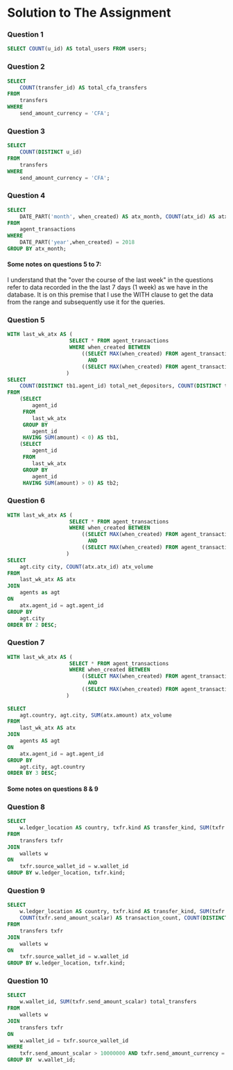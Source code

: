 # Solution to The Assignment

### Question 1
```sql
SELECT COUNT(u_id) AS total_users FROM users;
```


### Question 2
```sql
SELECT
    COUNT(transfer_id) AS total_cfa_transfers
FROM
    transfers
WHERE
    send_amount_currency = 'CFA';
```

### Question 3
```sql
SELECT 
    COUNT(DISTINCT u_id)
FROM
    transfers
WHERE
    send_amount_currency = 'CFA';
```


### Question 4
```sql
SELECT 
    DATE_PART('month', when_created) AS atx_month, COUNT(atx_id) AS atx_total
FROM 
    agent_transactions 
WHERE 
    DATE_PART('year',when_created) = 2018 
GROUP BY atx_month;
```



#### Some notes on questions 5 to 7:
I understand that the "over the course of the last week" in the questions refer to data recorded in the
the last 7 days (1 week) as we have in the database. It is on this premise that I use the
WITH clause to get the data from the range and subsequently use it for the queries.

### Question 5
```sql
WITH last_wk_atx AS (
                    SELECT * FROM agent_transactions 
                    WHERE when_created BETWEEN 
                        ((SELECT MAX(when_created) FROM agent_transactions) - interval '6 day')
                          AND 
                        ((SELECT MAX(when_created) FROM agent_transactions) + interval '1 day')
                   )
SELECT
    COUNT(DISTINCT tb1.agent_id) total_net_depositors, COUNT(DISTINCT tb2.agent_id) total_net_withdrawers 
FROM 
    (SELECT 
        agent_id
     FROM
        last_wk_atx 
     GROUP BY 
        agent_id 
     HAVING SUM(amount) < 0) AS tb1, 
    (SELECT 
        agent_id 
     FROM 
        last_wk_atx
     GROUP BY
        agent_id
     HAVING SUM(amount) > 0) AS tb2;
```

 
### Question 6
```sql
WITH last_wk_atx AS (
                    SELECT * FROM agent_transactions 
                    WHERE when_created BETWEEN 
                        ((SELECT MAX(when_created) FROM agent_transactions) - interval '6 day')
                          AND 
                        ((SELECT MAX(when_created) FROM agent_transactions) + interval '1 day')
                   )     
SELECT
    agt.city city, COUNT(atx.atx_id) atx_volume
FROM
    last_wk_atx AS atx
JOIN 
    agents as agt
ON
    atx.agent_id = agt.agent_id
GROUP BY 
    agt.city 
ORDER BY 2 DESC;
```

### Question 7
```sql
WITH last_wk_atx AS (
                    SELECT * FROM agent_transactions 
                    WHERE when_created BETWEEN 
                        ((SELECT MAX(when_created) FROM agent_transactions) - interval '6 day')
                          AND 
                        ((SELECT MAX(when_created) FROM agent_transactions) + interval '1 day')
                   )
       
SELECT
    agt.country, agt.city, SUM(atx.amount) atx_volume
FROM 
    last_wk_atx AS atx
JOIN
    agents AS agt
ON
    atx.agent_id = agt.agent_id
GROUP BY
    agt.city, agt.country
ORDER BY 3 DESC;
```

#### Some notes on questions 8 & 9


### Question 8
```sql
SELECT
    w.ledger_location AS country, txfr.kind AS transfer_kind, SUM(txfr.send_amount_scalar) AS send_volume
FROM
    transfers txfr
JOIN
    wallets w
ON
    txfr.source_wallet_id = w.wallet_id
GROUP BY w.ledger_location, txfr.kind;
```


### Question 9
```sql
SELECT
    w.ledger_location AS country, txfr.kind AS transfer_kind, SUM(txfr.send_amount_scalar) AS send_volume,
    COUNT(txfr.send_amount_scalar) AS transaction_count, COUNT(DISTINCT txfr.u_id) AS unique_senders_number
FROM
    transfers txfr
JOIN
    wallets w
ON
    txfr.source_wallet_id = w.wallet_id
GROUP BY w.ledger_location, txfr.kind;
```

### Question 10
```sql
SELECT
    w.wallet_id, SUM(txfr.send_amount_scalar) total_transfers
FROM
    wallets w
JOIN
    transfers txfr
ON
    w.wallet_id = txfr.source_wallet_id
WHERE
    txfr.send_amount_scalar > 10000000 AND txfr.send_amount_currency = 'CFA'
GROUP BY  w.wallet_id;
```